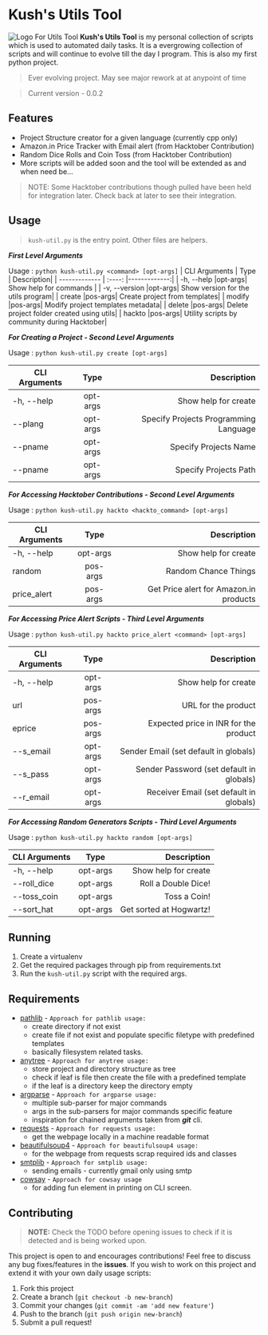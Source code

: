 
# Kush's Utils Tool
![Logo For Utils Tool](https://i.ibb.co/wS77tRZ/utils-logo.png)
**Kush's Utils Tool** is my personal collection of scripts which is used to automated daily tasks. It is a evergrowing collection of scripts and will continue to evolve till the day I program. This is also my first python project.
> Ever evolving project. May see major rework at at anypoint of time

> Current version - 0.0.2

## Features
* Project Structure creator for a given language (currently cpp only)
* Amazon.in Price Tracker with Email alert (from Hacktober Contribution)
* Random Dice Rolls and Coin Toss (from Hacktober Contribution)
* More scripts will be added soon and the tool will be extended as and when need be...

> NOTE: Some Hacktober contributions though pulled have been held for integration later. Check back at later to see their integration.

## Usage
> ```kush-util.py``` is the entry point. Other files are helpers.

***First Level Arguments***

Usage : ```python kush-util.py <command> [opt-args]```
| CLI Arguments |  Type  | Description|
| ------------- | :----: |-------------:|
| -h, --help    |opt-args| Show help for commands | 
| -v, --version |opt-args| Show version for the utils program| 
| create 		|pos-args| Create project from templates|
| modify 		|pos-args| Modify project templates metadata|
| delete		|pos-args| Delete project folder created using utils|
| hackto		|pos-args| Utility scripts by community during Hacktober|

***For Creating a Project - Second Level Arguments***

Usage : ```python kush-util.py create [opt-args]```

| CLI Arguments |  Type  | Description|
| ------------- | :----: |-------------:|
| -h, --help    |opt-args| Show help for create | 
| --plang		|opt-args| Specify Projects Programming Language| 
| --pname		|opt-args| Specify Projects Name|
| --pname		|opt-args| Specify Projects Path|

***For Accessing Hacktober Contributions - Second Level Arguments***

Usage : ```python kush-util.py hackto <hackto_command> [opt-args]```

| CLI Arguments |  Type  | Description|
| ------------- | :----: |-------------:|
| -h, --help    |opt-args| Show help for create | 
| random		|pos-args| Random Chance Things| 
| price_alert	|pos-args| Get Price alert for Amazon.in products|

***For Accessing Price Alert Scripts - Third Level Arguments***

Usage : ```python kush-util.py hackto price_alert <command> [opt-args]```

| CLI Arguments |  Type  | Description|
| ------------- | :----: |-------------:|
| -h, --help    |opt-args| Show help for create | 
| url			|pos-args| URL for the product | 
| eprice		|pos-args| Expected price in INR for the product|
| --s_email		|opt-args| Sender Email (set default in globals)|
| --s_pass		|opt-args| Sender Password (set default in globals)|
| --r_email		|opt-args| Receiver Email (set default in globals)|

***For Accessing Random Generators Scripts - Third Level Arguments***

Usage : ```python kush-util.py hackto random [opt-args]```

| CLI Arguments |  Type  | Description|
| ------------- | :----: |-------------:|
| -h, --help    |opt-args| Show help for create | 
| --roll_dice	|opt-args| Roll a Double Dice!|
| --toss_coin	|opt-args| Toss a Coin!|
| --sort_hat	|opt-args| Get sorted at Hogwartz!|

## Running
1. Create a virtualenv
2. Get the required packages through pip from requirements.txt
3. Run the ```kush-util.py``` script with the required args.

## Requirements

* [pathlib](https://docs.python.org/3/library/pathlib.html) - ```Approach for pathlib usage:```
	* create directory if not exist
	* create file if not exist and populate specific filetype with predefined templates
	* basically filesystem related tasks.
* [anytree](https://pypi.org/project/anytree/) - ```Approach for anytree usage:```
	* store project and directory structure as tree
	* check if leaf is file then create the file with a predefined template
	* if the leaf is a directory keep the directory empty
* [argparse](https://docs.python.org/3/library/argparse.html) - ```Approach for argparse usage:```
	* multiple sub-parser for major commands
	* args in the sub-parsers for major commands specific feature
	* inspiration for chained arguments taken from ***git*** cli.
* [requests](https://pypi.org/project/requests/) - ```Approach for requests usage:```
	* get the webpage locally in a machine readable format
* [beautifulsoup4](https://pypi.org/project/beautifulsoup4/) - ```Approach for beautifulsoup4 usage: ```
	* for the webpage from requests scrap required ids and classes
* [smtplib](https://docs.python.org/3/library/smtplib.html) - ```Approach for smtplib usage:```
	* sending emails - currently gmail only using smtp
* [cowsay](https://pypi.org/project/cowsay/) - ```Approach for cowsay usage```
	* for adding fun element in printing on CLI screen.

## Contributing
> **NOTE:** Check the TODO before opening issues to check if it is detected and is being worked upon.

This project is open to and encourages contributions! Feel free to discuss any bug fixes/features in the **issues**. If you wish to work on this project and extend it with your own daily usage scripts:

1.  Fork this project
2.  Create a branch (`git checkout -b new-branch`)
3.  Commit your changes (`git commit -am 'add new feature'`)
4.  Push to the branch (`git push origin new-branch`)
5.  Submit a pull request!
